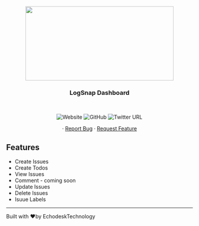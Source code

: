 <br />
<p align="center">
  <a href="https://logsnap.app">
    <img src="https://res.cloudinary.com/serveryguken/image/upload/v1612386754/Projects/logsnap/logo/LogSnap-main_xppj6x.svg" width="400" height="200"> 
  </a>
</p>
<h3 align="center">LogSnap Dashboard</h3>

<br />


<p align="center">
<img alt="Website" src="https://img.shields.io/website?up_message=online&url=https%3A%2F%2Flogsnap.site">
<img alt="GitHub" src="https://img.shields.io/github/license/serverguyken/logsnap">
<img alt="Twitter URL" src="https://img.shields.io/twitter/url?style=social&url=https%3A%2F%2Ftwitter.com%2Fserverguyken">
</p>

<p align="center">
    <!-- <a href="https://logsnap.site">View Demo</a> -->
    ·
    <a href="https://github.com/serverguyken/logsnap/issues">Report Bug</a>
    ·
    <a href="https://github.com/serverguyken/logsnap/issues">Request Feature</a>
  </p>
</p>

##  Features

- Create Issues
- Create Todos
- View Issues
- Comment - coming soon
- Update Issues
- Delete Issues
- Isuue Labels

------

Built with <g-emoji class="g-emoji" alias="heart" fallback-src="https://github.githubassets.com/images/icons/emoji/unicode/2764.png">❤️</g-emoji>by EchodeskTechnology